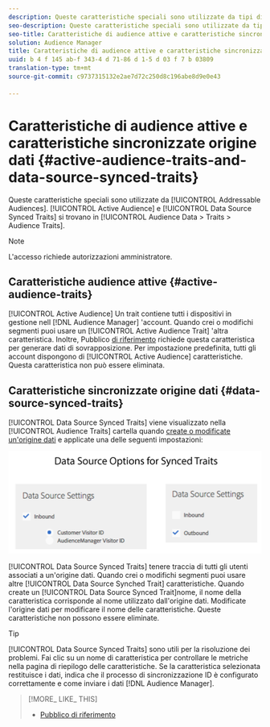 ```yaml
---
description: Queste caratteristiche speciali sono utilizzate da tipi di pubblico utilizzabili. Il Pubblico attivo e le caratteristiche sincronizzate dell'origine dati si trovano in Audience Data > Traits > Audience Traits.
seo-description: Queste caratteristiche speciali sono utilizzate da tipi di pubblico utilizzabili. Il Pubblico attivo e le caratteristiche sincronizzate dell'origine dati si trovano in Audience Data > Traits > Audience Traits.
seo-title: Caratteristiche di audience attive e caratteristiche sincronizzate origine dati
solution: Audience Manager
title: Caratteristiche di audience attive e caratteristiche sincronizzate origine dati
uuid: b 4 f 145 ab-f 343-4 d 71-86 d 1-5 d 03 f 7 b 03809
translation-type: tm+mt
source-git-commit: c9737315132e2ae7d72c250d8c196abe8d9e0e43

---
```



# Caratteristiche di audience attive e caratteristiche sincronizzate origine dati {#active-audience-traits-and-data-source-synced-traits}

Queste caratteristiche speciali sono utilizzate da [!UICONTROL Addressable Audiences]. [!UICONTROL Active Audience] e [!UICONTROL Data Source Synced Traits] si trovano in [!UICONTROL Audience Data > Traits > Audience Traits].

>[!NOTE]
>
>L&#39;accesso richiede autorizzazioni amministratore.

## Caratteristiche audience attive {#active-audience-traits}

[!UICONTROL Active Audience] Un trait contiene tutti i dispositivi in gestione nell [!DNL Audience Manager] &#39;account. Quando crei o modifichi segmenti puoi usare un [!UICONTROL Active Audience Trait] &#39;altra caratteristica. Inoltre, Pubblico [di riferimento](../../features/addressable-audiences.md) richiede questa caratteristica per generare dati di sovrapposizione. Per impostazione predefinita, tutti gli account dispongono di [!UICONTROL Active Audience] caratteristiche. Questa caratteristica non può essere eliminata.

## Caratteristiche sincronizzate origine dati {#data-source-synced-traits}

[!UICONTROL Data Source Synced Traits] viene visualizzato nella [!UICONTROL Audience Traits] cartella quando [create o modificate un&#39;origine dati](../../features/manage-datasources.md#create-data-source) e applicate una delle seguenti impostazioni:

![](assets/datasource_synced.png)

[!UICONTROL Data Source Synced Traits] tenere traccia di tutti gli utenti associati a un&#39;origine dati. Quando crei o modifichi segmenti puoi usare altre [!UICONTROL Data Source Synched Trait] caratteristiche. Quando create un [!UICONTROL Data Source Synced Trait]nome, il nome della caratteristica corrisponde al nome utilizzato dall&#39;origine dati. Modificate l&#39;origine dati per modificare il nome delle caratteristiche. Queste caratteristiche non possono essere eliminate.

>[!TIP]
>
>[!UICONTROL Data Source Synced Traits] sono utili per la risoluzione dei problemi. Fai clic su un nome di caratteristica per controllare le metriche nella pagina di riepilogo delle caratteristiche. Se la caratteristica selezionata restituisce i dati, indica che il processo di sincronizzazione ID è configurato correttamente e come inviare i dati [!DNL Audience Manager].

>[!MORE_ LIKE_ THIS]
>
>* [Pubblico di riferimento](../../features/addressable-audiences.md)

